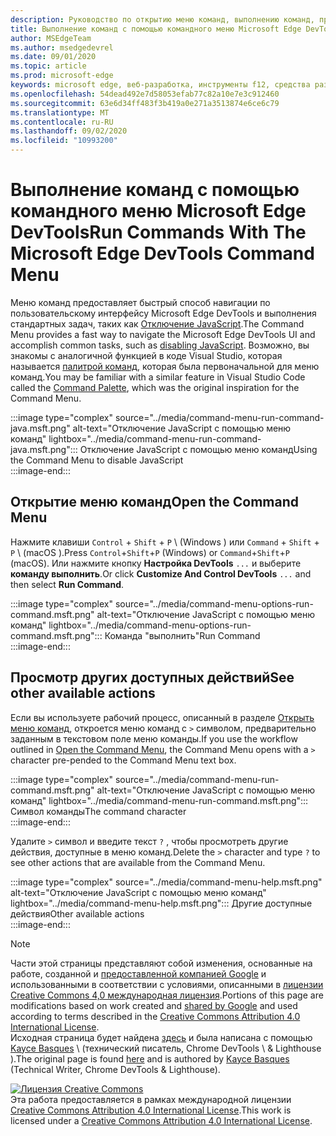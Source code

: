 ```yaml
---
description: Руководство по открытию меню команд, выполнению команд, просмотрев другие действия и многое другое.
title: Выполнение команд с помощью командного меню Microsoft Edge DevTools
author: MSEdgeTeam
ms.author: msedgedevrel
ms.date: 09/01/2020
ms.topic: article
ms.prod: microsoft-edge
keywords: microsoft edge, веб-разработка, инструменты f12, средства разработчика
ms.openlocfilehash: 54dead492e7d58053efab77c82a10e7e3c912460
ms.sourcegitcommit: 63e6d34ff483f3b419a0e271a3513874e6ce6c79
ms.translationtype: MT
ms.contentlocale: ru-RU
ms.lasthandoff: 09/02/2020
ms.locfileid: "10993200"
---
```

<!-- Copyright Kayce Basques 

   Licensed under the Apache License, Version 2.0 (the "License");
   you may not use this file except in compliance with the License.
   You may obtain a copy of the License at

       https://www.apache.org/licenses/LICENSE-2.0

   Unless required by applicable law or agreed to in writing, software
   distributed under the License is distributed on an "AS IS" BASIS,
   WITHOUT WARRANTIES OR CONDITIONS OF ANY KIND, either express or implied.
   See the License for the specific language governing permissions and
   limitations under the License.  -->  





# <span data-ttu-id="a8a7c-104">Выполнение команд с помощью командного меню Microsoft Edge DevTools</span><span class="sxs-lookup"><span data-stu-id="a8a7c-104">Run Commands With The Microsoft Edge DevTools Command Menu</span></span>   

  

<span data-ttu-id="a8a7c-105">Меню команд предоставляет быстрый способ навигации по пользовательскому интерфейсу Microsoft Edge DevTools и выполнения стандартных задач, таких как [Отключение JavaScript][JavascriptDisable].</span><span class="sxs-lookup"><span data-stu-id="a8a7c-105">The Command Menu provides a fast way to navigate the Microsoft Edge DevTools UI and accomplish common tasks, such as [disabling JavaScript][JavascriptDisable].</span></span>  <span data-ttu-id="a8a7c-106">Возможно, вы знакомы с аналогичной функцией в коде Visual Studio, которая называется [палитрой команд][VisualStudioCodeUICommandPalette], которая была первоначальной для меню команд.</span><span class="sxs-lookup"><span data-stu-id="a8a7c-106">You may be familiar with a similar feature in Visual Studio Code called the [Command Palette][VisualStudioCodeUICommandPalette], which was the original inspiration for the Command Menu.</span></span>  

:::image type="complex" source="../media/command-menu-run-command-java.msft.png" alt-text="Отключение JavaScript с помощью меню команд" lightbox="../media/command-menu-run-command-java.msft.png":::
   <span data-ttu-id="a8a7c-108">Отключение JavaScript с помощью меню команд</span><span class="sxs-lookup"><span data-stu-id="a8a7c-108">Using the Command Menu to disable JavaScript</span></span>  
:::image-end:::  

## <span data-ttu-id="a8a7c-109">Открытие меню команд</span><span class="sxs-lookup"><span data-stu-id="a8a7c-109">Open the Command Menu</span></span>   

<span data-ttu-id="a8a7c-110">Нажмите клавиши `Control` + `Shift` + `P` \ (Windows \) или `Command` + `Shift` + `P` \ (macOS \).</span><span class="sxs-lookup"><span data-stu-id="a8a7c-110">Press `Control`+`Shift`+`P` \(Windows\) or `Command`+`Shift`+`P` \(macOS\).</span></span> <span data-ttu-id="a8a7c-111">Или нажмите кнопку **Настройка DevTools** `...` и выберите **команду выполнить**.</span><span class="sxs-lookup"><span data-stu-id="a8a7c-111">Or click **Customize And Control DevTools** `...` and then select **Run Command**.</span></span>  

:::image type="complex" source="../media/command-menu-options-run-command.msft.png" alt-text="Отключение JavaScript с помощью меню команд" lightbox="../media/command-menu-options-run-command.msft.png":::
   <span data-ttu-id="a8a7c-113">Команда "выполнить"</span><span class="sxs-lookup"><span data-stu-id="a8a7c-113">Run Command</span></span>  
:::image-end:::  

## <span data-ttu-id="a8a7c-114">Просмотр других доступных действий</span><span class="sxs-lookup"><span data-stu-id="a8a7c-114">See other available actions</span></span>   

<span data-ttu-id="a8a7c-115">Если вы используете рабочий процесс, описанный в разделе [Открыть меню команд](#open-the-command-menu), откроется меню команд с `>` символом, предварительно заданным в текстовом поле меню команды.</span><span class="sxs-lookup"><span data-stu-id="a8a7c-115">If you use the workflow outlined in [Open the Command Menu](#open-the-command-menu), the Command Menu opens with a `>` character pre-pended to the Command Menu text box.</span></span>  

:::image type="complex" source="../media/command-menu-run-command.msft.png" alt-text="Отключение JavaScript с помощью меню команд" lightbox="../media/command-menu-run-command.msft.png":::
   <span data-ttu-id="a8a7c-117">Символ команды</span><span class="sxs-lookup"><span data-stu-id="a8a7c-117">The command character</span></span>  
:::image-end:::  

<span data-ttu-id="a8a7c-118">Удалите `>` символ и введите текст `?` , чтобы просмотреть другие действия, доступные в меню команд.</span><span class="sxs-lookup"><span data-stu-id="a8a7c-118">Delete the `>` character and type `?` to see other actions that are available from the Command Menu.</span></span>  

:::image type="complex" source="../media/command-menu-help.msft.png" alt-text="Отключение JavaScript с помощью меню команд" lightbox="../media/command-menu-help.msft.png":::
   <span data-ttu-id="a8a7c-120">Другие доступные действия</span><span class="sxs-lookup"><span data-stu-id="a8a7c-120">Other available actions</span></span>  
:::image-end:::  

 



<!-- links -->  

[JavascriptDisable]: ../javascript/disable.md "Отключение JavaScript в Microsoft Edge DevTools | Документы Microsoft"  

[VisualStudioCodeUICommandPalette]: https://code.visualstudio.com/docs/getstarted/userinterface#_command-palette "Палитра команд — пользовательский интерфейс кода Visual Studio"  

> [!NOTE]
> <span data-ttu-id="a8a7c-123">Части этой страницы представляют собой изменения, основанные на работе, созданной и [предоставленной компанией Google][GoogleSitePolicies] и использованными в соответствии с условиями, описанными в [лицензии Creative Commons 4,0 международная лицензия][CCA4IL].</span><span class="sxs-lookup"><span data-stu-id="a8a7c-123">Portions of this page are modifications based on work created and [shared by Google][GoogleSitePolicies] and used according to terms described in the [Creative Commons Attribution 4.0 International License][CCA4IL].</span></span>  
> <span data-ttu-id="a8a7c-124">Исходная страница будет найдена [здесь](https://developers.google.com/web/tools/chrome-devtools/command-menu/index) и была написана с помощью [Kayce Basques][KayceBasques] \ (технический писатель, Chrome DevTools \ & Lighthouse \).</span><span class="sxs-lookup"><span data-stu-id="a8a7c-124">The original page is found [here](https://developers.google.com/web/tools/chrome-devtools/command-menu/index) and is authored by [Kayce Basques][KayceBasques] \(Technical Writer, Chrome DevTools \& Lighthouse\).</span></span>  

[![Лицензия Creative Commons][CCby4Image]][CCA4IL]  
<span data-ttu-id="a8a7c-126">Эта работа предоставляется в рамках международной лицензии [Creative Commons Attribution 4.0 International License][CCA4IL].</span><span class="sxs-lookup"><span data-stu-id="a8a7c-126">This work is licensed under a [Creative Commons Attribution 4.0 International License][CCA4IL].</span></span>  

[CCA4IL]: https://creativecommons.org/licenses/by/4.0  
[CCby4Image]: https://i.creativecommons.org/l/by/4.0/88x31.png  
[GoogleSitePolicies]: https://developers.google.com/terms/site-policies  
[KayceBasques]: https://developers.google.com/web/resources/contributors/kaycebasques  
